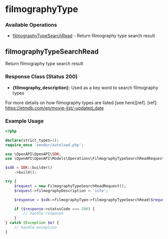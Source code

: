 # filmographyType

### Available Operations

* [filmographyTypeSearchRead](#filmographytypesearchread) - Return filmography type search result

## filmographyTypeSearchRead

Return filmography type search result

### Response Class (Status 200)

* __{filmography_description}__: Used as a key word to search filmography types

For more details on how filmography types are listed [see here][ref].
[ref]: https://etmdb.com/en/movie-list/-updated_date

### Example Usage

```php
<?php

declare(strict_types=1);
require_once 'vendor/autoload.php';

use \OpenAPI\OpenAPI\SDK;
use \OpenAPI\OpenAPI\Models\Operations\FilmographyTypeSearchReadRequest;

$sdk = SDK::builder()
    ->build();

try {
    $request = new FilmographyTypeSearchReadRequest();
    $request->filmographyDescription = 'iste';

    $response = $sdk->filmographyType->filmographyTypeSearchRead($request);

    if ($response->statusCode === 200) {
        // handle response
    }
} catch (Exception $e) {
    // handle exception
}
```
